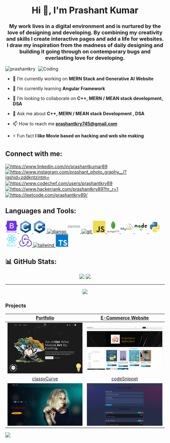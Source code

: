 <h1 align="center">Hi 👋, I'm Prashant Kumar</h1>
<h3 align="center">My work lives in a digital environment and is nurtured by the love of designing and developing. By combining my creativity and skills I create interactive pages and add a life for websites. I draw my inspiration from the madness of daily designing and building it going through on contemporary bugs and everlasting love for developing.</h3>
<img align="right" alt="Coding" width="400" src="https://cdn.dribbble.com/users/1708816/screenshots/15637256/media/f9826f0af8a49462f048262a8502035b.gif">

<p align="left"> <img src="https://komarev.com/ghpvc/?username=prashantkry&label=Profile%20views&color=0e75b6&style=flat" alt="prashantkry" /> </p>

- 🔭 I’m currently working on **MERN Stack and Generative AI Website**

- 🌱 I’m currently learning **Angular Framework**

- 👯 I’m looking to collaborate on **C++, MERN / MEAN stack development, DSA**

- 💬 Ask me about **C++, MERN / MEAN stack Development , DSA**

- 📫 How to reach me **prashantkry745@gmail.com**

- ⚡ Fun fact **I like Movie based on hacking and web site making**

<h2 align="left">Connect with me:</h2>
<p align="left">
<a href="https://www.linkedin.com/in/prashantkumar89" target="blank"><img align="center" src="https://raw.githubusercontent.com/rahuldkjain/github-profile-readme-generator/master/src/images/icons/Social/linked-in-alt.svg" alt="https://www.linkedin.com/in/prashantkumar89" height="30" width="40" /></a>
<a href="https://www.instagram.com/prashant_photo_graphy__/?igshid=zddkntzintm=" target="blank"><img align="center" src="https://raw.githubusercontent.com/rahuldkjain/github-profile-readme-generator/master/src/images/icons/Social/instagram.svg" alt="https://www.instagram.com/prashant_photo_graphy__/?igshid=zddkntzintm=" height="30" width="40" /></a>
<a href="https://www.codechef.com/users/prashantkry89" target="blank"><img align="center" src="https://cdn.jsdelivr.net/npm/simple-icons@3.1.0/icons/codechef.svg" alt="https://www.codechef.com/users/prashantkry89" height="30" width="40" /></a>
<a href="https://www.hackerrank.com/prashantkry89?hr_r=1" target="blank"><img align="center" src="https://raw.githubusercontent.com/rahuldkjain/github-profile-readme-generator/master/src/images/icons/Social/hackerrank.svg" alt="https://www.hackerrank.com/prashantkry89?hr_r=1" height="30" width="40" /></a>
<a href="https://leetcode.com/prashantkry89/" target="blank"><img align="center" src="https://raw.githubusercontent.com/rahuldkjain/github-profile-readme-generator/master/src/images/icons/Social/leet-code.svg" alt="https://leetcode.com/prashantkry89/" height="30" width="40" /></a>
</p>

<h2 align="left">Languages and Tools:</h2>
<p align="left"> <a href="https://getbootstrap.com" target="_blank" rel="noreferrer"> <img src="https://raw.githubusercontent.com/devicons/devicon/master/icons/bootstrap/bootstrap-plain-wordmark.svg" alt="bootstrap" width="40" height="40"/> </a> <a href="https://www.cprogramming.com/" target="_blank" rel="noreferrer"> <img src="https://raw.githubusercontent.com/devicons/devicon/master/icons/c/c-original.svg" alt="c" width="40" height="40"/> </a> <a href="https://www.w3schools.com/cpp/" target="_blank" rel="noreferrer"> <img src="https://raw.githubusercontent.com/devicons/devicon/master/icons/cplusplus/cplusplus-original.svg" alt="cplusplus" width="40" height="40"/> </a> <a href="https://www.djangoproject.com/" target="_blank" rel="noreferrer"> <img src="https://cdn.worldvectorlogo.com/logos/django.svg" alt="django" width="40" height="40"/> </a> <a href="https://expressjs.com" target="_blank" rel="noreferrer"> <img src="https://raw.githubusercontent.com/devicons/devicon/master/icons/express/express-original-wordmark.svg" alt="express" width="40" height="40"/> </a> <a href="https://git-scm.com/" target="_blank" rel="noreferrer"> <img src="https://www.vectorlogo.zone/logos/git-scm/git-scm-icon.svg" alt="git" width="40" height="40"/> </a> <a href="https://developer.mozilla.org/en-US/docs/Web/JavaScript" target="_blank" rel="noreferrer"> <img src="https://raw.githubusercontent.com/devicons/devicon/master/icons/javascript/javascript-original.svg" alt="javascript" width="40" height="40"/> </a> <a href="https://www.mongodb.com/" target="_blank" rel="noreferrer"> <img src="https://raw.githubusercontent.com/devicons/devicon/master/icons/mongodb/mongodb-original-wordmark.svg" alt="mongodb" width="40" height="40"/> </a> <a href="https://www.mysql.com/" target="_blank" rel="noreferrer"> <img src="https://raw.githubusercontent.com/devicons/devicon/master/icons/mysql/mysql-original-wordmark.svg" alt="mysql" width="40" height="40"/> </a> <a href="https://nodejs.org" target="_blank" rel="noreferrer"> <img src="https://raw.githubusercontent.com/devicons/devicon/master/icons/nodejs/nodejs-original-wordmark.svg" alt="nodejs" width="40" height="40"/> </a> <a href="https://www.python.org" target="_blank" rel="noreferrer"> <img src="https://raw.githubusercontent.com/devicons/devicon/master/icons/python/python-original.svg" alt="python" width="40" height="40"/> </a> <a href="https://reactjs.org/" target="_blank" rel="noreferrer"> <img src="https://raw.githubusercontent.com/devicons/devicon/master/icons/react/react-original-wordmark.svg" alt="react" width="40" height="40"/> </a> <a href="https://redux.js.org" target="_blank" rel="noreferrer"> <img src="https://raw.githubusercontent.com/devicons/devicon/master/icons/redux/redux-original.svg" alt="redux" width="40" height="40"/> </a> <a href="https://tailwindcss.com/" target="_blank" rel="noreferrer"> <img src="https://www.vectorlogo.zone/logos/tailwindcss/tailwindcss-icon.svg" alt="tailwind" width="40" height="40"/> </a> <a href="https://www.typescriptlang.org/" target="_blank" rel="noreferrer"> <img src="https://raw.githubusercontent.com/devicons/devicon/master/icons/typescript/typescript-original.svg" alt="typescript" width="40" height="40"/> </a> </p>



<h2>📊 GitHub Stats:</h2>
<div align="center">

![](https://github-readme-stats.vercel.app/api?username=Prashantkry&theme=blue-green&hide_border=false&include_all_commits=true&count_private=true)
![](https://github-readme-streak-stats.herokuapp.com/?user=Prashantkry&theme=blue-green&hide_border=false)

---
[![](https://visitcount.itsvg.in/api?id=Prashantkry&icon=0&color=0)](https://visitcount.itsvg.in)

</div>



<h3 align="left">Projects</h3>

| [Portfolio](https://github.com/Prashantkry/Prashant-Portfolio)  | [E-Commerce Website](https://github.com/Prashantkry/BookSto)|
| :--------------------------:       | :-------------------------: |
| ![Portfolio](portfolio.png)               |  ![E-Commerce](book.png) |
| [classyCurve](https://github.com/Prashantkry/Classy-Curve) | [codeSnippet](https://github.com/Prashantkry/Code-Snippet-Creator) |
| <img src="classyCurve.png" width="400px"> | <img src="codeSnippet.png" width="400px"> |


![](https://github-readme-stats.vercel.app/api/top-langs/?username=Prashantkry&theme=blue-green&hide_border=false&include_all_commits=true&count_private=true&layout=compact)

